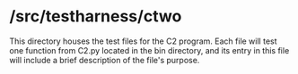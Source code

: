 # /src/testharness/ctwo

This directory houses the test files for the C2 program. Each file will test one function from C2.py located in the bin directory, and its entry in this file will include a brief description of the file's purpose.


